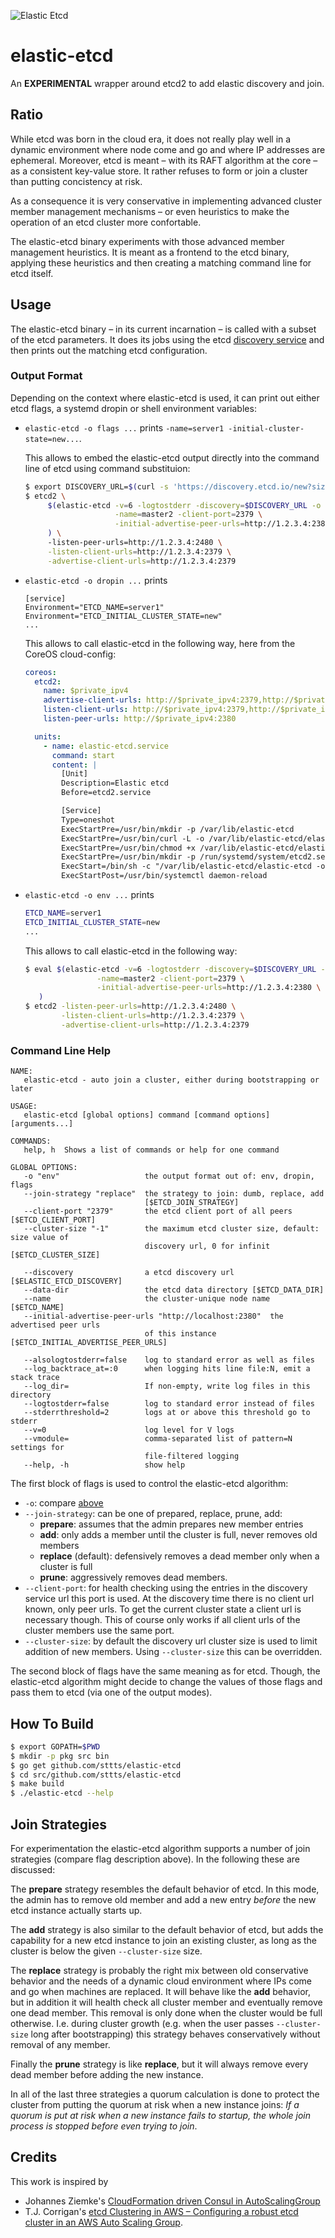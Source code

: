 ![Elastic Etcd](elastic-etcd.png)

# elastic-etcd

An **EXPERIMENTAL** wrapper around etcd2 to add elastic discovery and join.

## Ratio

While etcd was born in the cloud era, it does not really play well in a dynamic environment where node come and go and where IP addresses are ephemeral. Moreover, etcd is meant – with its RAFT algorithm at the core – as a consistent key-value store. It rather refuses to form or join a cluster than putting concistency at risk.

As a consequence it is very conservative in implementing advanced cluster member management mechanisms – or even heuristics to make the operation of an etcd cluster more confortable.

The elastic-etcd binary experiments with those advanced member management heuristics. It is meant as a frontend to the etcd binary, applying these heuristics and then creating a matching command line for etcd itself.

## Usage

The elastic-etcd binary – in its current incarnation – is called with a subset of the etcd parameters. It does its jobs using the etcd [discovery service](https://coreos.com/os/docs/latest/cluster-discovery.html) and then prints out the matching etcd configuration.

### Output Format

Depending on the context where elastic-etcd is used, it can print out either etcd flags, a systemd dropin or shell environment variables:

- `elastic-etcd -o flags ...` prints `-name=server1 -initial-cluster-state=new...`.

  This allows to embed the elastic-etcd output directly into the command line of etcd using command substituion:
  
  ```bash
  $ export DISCOVERY_URL=$(curl -s 'https://discovery.etcd.io/new?size=3')
  $ etcd2 \
       $(elastic-etcd -v=6 -logtostderr -discovery=$DISCOVERY_URL -o flags \
                      -name=master2 -client-port=2379 \
                      -initial-advertise-peer-urls=http://1.2.3.4:2380 \
       ) \     
       -listen-peer-urls=http://1.2.3.4:2480 \
       -listen-client-urls=http://1.2.3.4:2379 \
       -advertise-client-urls=http://1.2.3.4:2379
   ```

- `elastic-etcd -o dropin ...` prints
   ```
   [service]
   Environment="ETCD_NAME=server1"
   Environment="ETCD_INITIAL_CLUSTER_STATE=new"
   ...
   ```
   
   This allows to call elastic-etcd in the following way, here from the CoreOS cloud-config:
   
    ```yaml
    coreos:
      etcd2:
        name: $private_ipv4
        advertise-client-urls: http://$private_ipv4:2379,http://$private_ipv4:4001
        listen-client-urls: http://$private_ipv4:2379,http://$private_ipv4:4001,http://127.0.0.1:2379,http://127.0.0.1:4001
        listen-peer-urls: http://$private_ipv4:2380
    
      units:
        - name: elastic-etcd.service
          command: start
          content: |
            [Unit]
            Description=Elastic etcd
            Before=etcd2.service
    
            [Service]
            Type=oneshot
            ExecStartPre=/usr/bin/mkdir -p /var/lib/elastic-etcd
            ExecStartPre=/usr/bin/curl -L -o /var/lib/elastic-etcd/elastic-etcd https://github.com/sttts/elastic-etcd/releases/download/v0.0.7/elastic-etcd
            ExecStartPre=/usr/bin/chmod +x /var/lib/elastic-etcd/elastic-etcd
            ExecStartPre=/usr/bin/mkdir -p /run/systemd/system/etcd2.service.d
            ExecStart=/bin/sh -c "/var/lib/elastic-etcd/elastic-etcd -o dropin -data-dir=/var/lib/etcd2 -initial-advertise-peer-urls=http://$private_ipv4:2380 -name=$private_ipv4 -discovery={{.DiscoveryURL}} -v=6 -logtostderr > /run/systemd/system/etcd2.service.d/99-elastic-etcd.conf"
            ExecStartPost=/usr/bin/systemctl daemon-reload
    ```

- `elastic-etcd -o env ...` prints
   ```bash
   ETCD_NAME=server1
   ETCD_INITIAL_CLUSTER_STATE=new
   ...
   ```
   
   This allows to call elastic-etcd in the following way:
   ```bash
   $ eval $(elastic-etcd -v=6 -logtostderr -discovery=$DISCOVERY_URL -o flags \
                   -name=master2 -client-port=2379 \
                   -initial-advertise-peer-urls=http://1.2.3.4:2380 \
      )
   $ etcd2 -listen-peer-urls=http://1.2.3.4:2480 \
           -listen-client-urls=http://1.2.3.4:2379 \
           -advertise-client-urls=http://1.2.3.4:2379
   ```

### Command Line Help

```
NAME:
   elastic-etcd - auto join a cluster, either during bootstrapping or later

USAGE:
   elastic-etcd [global options] command [command options] [arguments...]

COMMANDS:
   help, h  Shows a list of commands or help for one command

GLOBAL OPTIONS:
   -o "env"                   the output format out of: env, dropin, flags
   --join-strategy "replace"  the strategy to join: dumb, replace, add
                              [$ETCD_JOIN_STRATEGY]
   --client-port "2379"       the etcd client port of all peers [$ETCD_CLIENT_PORT]
   --cluster-size "-1"        the maximum etcd cluster size, default: size value of
                              discovery url, 0 for infinit [$ETCD_CLUSTER_SIZE]

   --discovery                a etcd discovery url [$ELASTIC_ETCD_DISCOVERY]
   --data-dir                 the etcd data directory [$ETCD_DATA_DIR]
   --name                     the cluster-unique node name [$ETCD_NAME]
   --initial-advertise-peer-urls "http://localhost:2380"  the advertised peer urls
                              of this instance [$ETCD_INITIAL_ADVERTISE_PEER_URLS]

   --alsologtostderr=false    log to standard error as well as files
   --log_backtrace_at=:0      when logging hits line file:N, emit a stack trace
   --log_dir=                 If non-empty, write log files in this directory
   --logtostderr=false        log to standard error instead of files
   --stderrthreshold=2        logs at or above this threshold go to stderr
   --v=0                      log level for V logs
   --vmodule=                 comma-separated list of pattern=N settings for
                              file-filtered logging
   --help, -h                 show help
```

The first block of flags is used to control the elastic-etcd algorithm:
- `-o`: compare [above](#output-format)
- `--join-strategy`: can be one of prepared, replace, prune, add:
  - **prepare**: assumes that the admin prepares new member entries
  - **add**: only adds a member until the cluster is full, never removes old members
  - **replace** (default): defensively removes a dead member only when a cluster is full
  - **prune**: aggressively removes dead members.
- `--client-port`: for health checking using the entries in the discovery service url this port is used. At the discovery time there is no client url known, only peer urls. To get the current cluster state a client url is necessary though. This of course only works if all client urls of the cluster members use the same port.
- `--cluster-size`: by default the discovery url cluster size is used to limit addition of new members. Using `--cluster-size` this can be overridden.

The second block of flags have the same meaning as for etcd. Though, the elastic-etcd algorithm might decide to change the values of those flags and pass them to etcd (via one of the output modes).

## How To Build

```bash
$ export GOPATH=$PWD
$ mkdir -p pkg src bin
$ go get github.com/sttts/elastic-etcd
$ cd src/github.com/sttts/elastic-etcd
$ make build
$ ./elastic-etcd --help
```

## Join Strategies

For experimentation the elastic-etcd algorithm supports a number of join strategies (compare flag description above). In the following these are discussed:

The **prepare** strategy resembles the default behavior of etcd. In this mode, the admin has to remove old member and add a new entry *before* the new etcd instance actually starts up.

The **add** strategy is also similar to the default behavior of etcd, but adds the capability for a new etcd instance to join an existing cluster, as long as the cluster is below the given `--cluster-size` size.

The **replace** strategy is probably the right mix between old conservative behavior and the needs of a dynamic cloud environment where IPs come and go when machines are replaced. It will behave like the **add** behavior, but in addition it will health check all cluster member and eventually remove one dead member. This removal is only done when the cluster would be full otherwise. I.e. during cluster growth (e.g. when the user passes `--cluster-size` long after bootstrapping) this strategy behaves conservatively without removal of any member.

Finally the **prune** strategy is like **replace**, but it will always remove every dead member before adding the new instance.

In all of the last three strategies a quorum calculation is done to protect the cluster from putting the quorum at risk when a new instance joins: *If a quorum is put at risk when a new instance fails to startup, the whole join process is stopped before even trying to join*.

## Credits

This work is inspired by

- Johannes Ziemke's [CloudFormation driven Consul in AutoScalingGroup](https://5pi.de/2015/04/27/cloudformation-driven-consul-in-autoscalinggroup/)
- T.J. Corrigan's [etcd Clustering in AWS –
Configuring a robust etcd cluster in an AWS Auto Scaling Group](http://engineering.monsanto.com/2015/06/12/etcd-clustering/).
